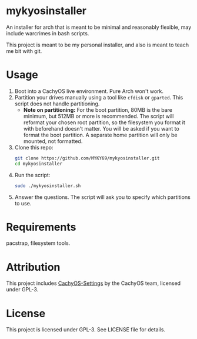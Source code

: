 # mykyosinstaller

An installer for arch that is meant to be minimal and reasonably flexible, may include warcrimes in bash scripts.

This project is meant to be my personal installer, and also is meant to teach me bit with git.

# Usage

1.  Boot into a CachyOS live environment. Pure Arch won't work.
2.  Partition your drives manually using a tool like `cfdisk` or `gparted`. This script does not handle partitioning.
    *   **Note on partitioning:** For the boot partition, 80MB is the bare minimum, but 512MB or more is recommended. The script will reformat your chosen root partition, so the filesystem you format it with beforehand doesn't matter. You will be asked if you want to format the boot partition. A separate home partition will only be mounted, not formatted.
3.  Clone this repo:
    ```bash
    git clone https://github.com/MYKY69/mykyosinstaller.git
    cd mykyosinstaller
    ```
4.  Run the script:
    ```bash
    sudo ./mykyosinstaller.sh
    ```
5.  Answer the questions. The script will ask you to specify which partitions to use.

# Requirements

pacstrap, filesystem tools.

# Attribution

This project includes [CachyOS-Settings](https://github.com/CachyOS/CachyOS-Settings) 
by the CachyOS team, licensed under GPL-3.

# License

This project is licensed under GPL-3. See LICENSE file for details.
